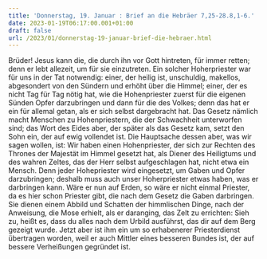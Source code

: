 ```yaml
---
title: 'Donnerstag, 19. Januar : Brief an die Hebräer 7,25-28.8,1-6.'
date: 2023-01-19T06:17:00.001+01:00
draft: false
url: /2023/01/donnerstag-19-januar-brief-die-hebraer.html
---
```


Brüder! Jesus kann die, die durch ihn vor Gott hintreten, für immer retten; denn er lebt allezeit, um für sie einzutreten. Ein solcher Hoherpriester war für uns in der Tat notwendig: einer, der heilig ist, unschuldig, makellos, abgesondert von den Sündern und erhöht über die Himmel; einer, der es nicht Tag für Tag nötig hat, wie die Hohenpriester zuerst für die eigenen Sünden Opfer darzubringen und dann für die des Volkes; denn das hat er ein für allemal getan, als er sich selbst dargebracht hat. Das Gesetz nämlich macht Menschen zu Hohenpriestern, die der Schwachheit unterworfen sind; das Wort des Eides aber, der später als das Gesetz kam, setzt den Sohn ein, der auf ewig vollendet ist. Die Hauptsache dessen aber, was wir sagen wollen, ist: Wir haben einen Hohenpriester, der sich zur Rechten des Thrones der Majestät im Himmel gesetzt hat, als Diener des Heiligtums und des wahren Zeltes, das der Herr selbst aufgeschlagen hat, nicht etwa ein Mensch. Denn jeder Hohepriester wird eingesetzt, um Gaben und Opfer darzubringen; deshalb muss auch unser Hoherpriester etwas haben, was er darbringen kann. Wäre er nun auf Erden, so wäre er nicht einmal Priester, da es hier schon Priester gibt, die nach dem Gesetz die Gaben darbringen. Sie dienen einem Abbild und Schatten der himmlischen Dinge, nach der Anweisung, die Mose erhielt, als er daranging, das Zelt zu errichten: Sieh zu, heißt es, dass du alles nach dem Urbild ausführst, das dir auf dem Berg gezeigt wurde. Jetzt aber ist ihm ein um so erhabenerer Priesterdienst übertragen worden, weil er auch Mittler eines besseren Bundes ist, der auf bessere Verheißungen gegründet ist.